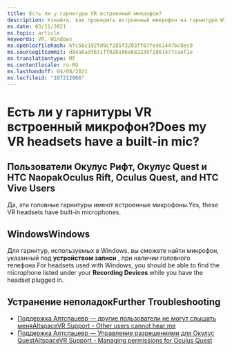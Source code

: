 ```yaml
---
title: Есть ли у гарнитуры VR встроенный микрофон?
description: Узнайте, как проверить встроенный микрофон на гарнитуре Windows Mixed Reality, Окулус Рифт, Окулус Quest или HTC Naopak.
ms.date: 03/11/2021
ms.topic: article
keywords: VR, Windows
ms.openlocfilehash: 6fc5bc192fd9cf285f3203ff07fe4614476c8ec9
ms.sourcegitcommit: d84a6adf631ff02b106e682238f2861477caef1e
ms.translationtype: MT
ms.contentlocale: ru-RU
ms.lasthandoff: 04/08/2021
ms.locfileid: "107212966"
---
```

# <a name="does-my-vr-headsets-have-a-built-in-mic"></a><span data-ttu-id="368ea-104">Есть ли у гарнитуры VR встроенный микрофон?</span><span class="sxs-lookup"><span data-stu-id="368ea-104">Does my VR headsets have a built-in mic?</span></span>

## <a name="oculus-rift-oculus-quest-and-htc-vive-users"></a><span data-ttu-id="368ea-105">Пользователи Окулус Рифт, Окулус Quest и HTC Naopak</span><span class="sxs-lookup"><span data-stu-id="368ea-105">Oculus Rift, Oculus Quest, and HTC Vive Users</span></span>

<span data-ttu-id="368ea-106">Да, эти головные гарнитуры имеют встроенные микрофоны.</span><span class="sxs-lookup"><span data-stu-id="368ea-106">Yes, these VR headsets have built-in microphones.</span></span>

## <a name="windows"></a><span data-ttu-id="368ea-107">Windows</span><span class="sxs-lookup"><span data-stu-id="368ea-107">Windows</span></span>

<span data-ttu-id="368ea-108">Для гарнитур, используемых в Windows, вы сможете найти микрофон, указанный под **устройством записи** , при наличии головного телефона.</span><span class="sxs-lookup"><span data-stu-id="368ea-108">For headsets used with Windows, you should be able to find the microphone listed under your **Recording Devices** while you have the headset plugged in.</span></span>

## <a name="further-troubleshooting"></a><span data-ttu-id="368ea-109">Устранение неполадок</span><span class="sxs-lookup"><span data-stu-id="368ea-109">Further Troubleshooting</span></span>

* [<span data-ttu-id="368ea-110">Поддержка Алтспацевр — другие пользователи не могут слышать меня</span><span class="sxs-lookup"><span data-stu-id="368ea-110">AltspaceVR Support - Other users cannot hear me</span></span>](other-users-cant-hear-me.md)
* [<span data-ttu-id="368ea-111">Поддержка Алтспацевр — Управление разрешениями для Окулус Quest</span><span class="sxs-lookup"><span data-stu-id="368ea-111">AltspaceVR Support - Managing permissions for Oculus Quest</span></span>](../getting-started/oculus-controls.md#managing-permissions)